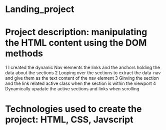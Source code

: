 # Landing_project

# Project description: manipulating the HTML content using the DOM methods

   1 I created the dynamic Nav elements the links and the anchors holding the data about the sections
   2 Looping over the sections to extract the data-nav and give them as the text content of the nav element
   3 Ginving the section and the link related active class when the section is within the viewport
   4 Dynamically upadate the active sections and links when scrolling

# Technologies used to create the project: HTML, CSS, Javscript
